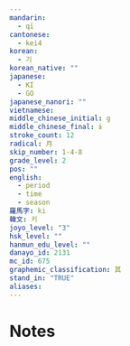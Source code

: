 ```yaml
---
mandarin:
  - qī
cantonese:
  - kei4
korean:
  - 기
korean_native: ""
japanese:
  - KI
  - GO
japanese_nanori: ""
vietnamese:
middle_chinese_initial: g
middle_chinese_final: ɨ
stroke_count: 12
radical: 月
skip_number: 1-4-8
grade_level: 2
pos: ""
english:
  - period
  - time
  - season
羅馬字: ki
韓文: 키
joyo_level: "3"
hsk_level: ""
hanmun_edu_level: ""
danayo_id: 2131
mc_id: 675
graphemic_classification: 其
stand_in: "TRUE"
aliases:
---
```


# Notes
